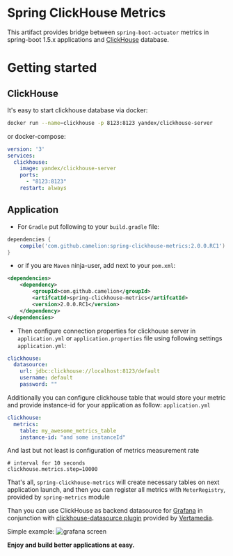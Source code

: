 # Spring ClickHouse Metrics

This artifact provides bridge between `spring-boot-actuator` metrics in spring-boot 1.5.x applications and [ClickHouse](http://clickhouse.yandex) database.

# Getting started
## ClickHouse
It's easy to start clickhouse database via docker:
```bash
docker run --name=clickhouse -p 8123:8123 yandex/clickhouse-server
```
or docker-compose:
```yaml
version: '3'
services: 
  clickhouse:
    image: yandex/clickhouse-server
    ports:
      - "8123:8123"
    restart: always
```

## Application
- For `Gradle` put following to your `build.gradle` file:
```groovy
dependencies {
    compile('com.github.camelion:spring-clickhouse-metrics:2.0.0.RC1')
}
``` 

 - or if you are `Maven` ninja-user, add next to your `pom.xml`:
```xml
<dependencies>
    <dependency>
        <groupId>com.github.camelion</groupId>
        <artifcatId>spring-clickhouse-metrics</artifcatId>
        <version>2.0.0.RC1</version>
    </dependency>
</dependencies>
```

- Then configure connection properties for clickhouse server in `application.yml` or `application.properties` file using following settings 
`application.yml`:
```yaml
clickhouse:
  datasource:
    url: jdbc:clickhouse://localhost:8123/default
    username: default
    password: ""
```

Additionally you can configure clickhouse table that would store your metric and provide instance-id for your application as follow:
`application.yml`

```yaml
clickhouse:
  metrics:
    table: my_awesome_metrics_table
    instance-id: "and some instanceId"
```

And last but not least is configuration of metrics measurement rate
```properties
# interval for 10 seconds
clickhouse.metrics.step=10000
```

That's all, `spring-clickhouse-metrics` will create necessary tables on next application launch, and then you can register all metrics with `MeterRegistry`, provided by `spring-metrics` module

Than you can use ClickHouse as backend datasource for [Grafana](https://grafana.com) in conjunction with [clickhouse-datasource plugin](https://github.com/Vertamedia/clickhouse-grafana) provided by [Vertamedia](https://github.com/Vertamedia).

Simple example:
![grafana screen](https://github.com/Camelion/spring-clickhouse-metrics/blob/master/grafana.jpg)

**Enjoy and build better applications at easy.**